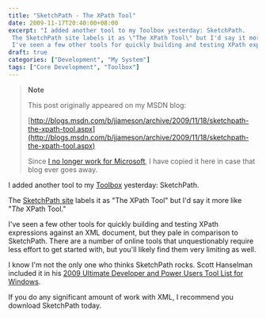 ```yaml
---
title: "SketchPath - The XPath Tool"
date: 2009-11-17T20:40:00+08:00
excerpt: "I added another tool to my Toolbox yesterday: SketchPath. 
 The SketchPath site labels it as \"The XPath Tool\" but I'd say it more like \" The XPath Tool.\" 
 I've seen a few other tools for quickly building and testing XPath expressions against an XML..."
draft: true
categories: ["Development", "My System"]
tags: ["Core Development", "Toolbox"]
---
```


> **Note**
> 
> This post originally appeared on my MSDN blog:
> 
> [http://blogs.msdn.com/b/jjameson/archive/2009/11/18/sketchpath-the-xpath-tool.aspx](http://blogs.msdn.com/b/jjameson/archive/2009/11/18/sketchpath-the-xpath-tool.aspx)
> 
> Since [I no longer work for Microsoft](/blog/jjameson/2011/09/02/last-day-with-microsoft), I have copied it here in case that blog ever goes away.

I added another tool to my [Toolbox](/blog/jjameson/2007/03/22/backedup-and-notbackedup) yesterday: SketchPath.

The [SketchPath site](http://www.sketchpath.com/) labels it as "The XPath Tool" but I'd say it more like "*The* XPath Tool."

I've seen a few other tools for quickly building and testing XPath expressions against an XML document, but they pale in comparison to SketchPath. There are a number of online tools that unquestionably require less effort to get started with, but you'll likely find them very limiting as well.

I know I'm not the only one who thinks SketchPath rocks. Scott Hanselman included it in his [2009 Ultimate Developer and Power Users Tool List for Windows](http://www.hanselman.com/blog/ScottHanselmans2009UltimateDeveloperAndPowerUsersToolListForWindows.aspx).

If you do any significant amount of work with XML, I recommend you download SketchPath today.


